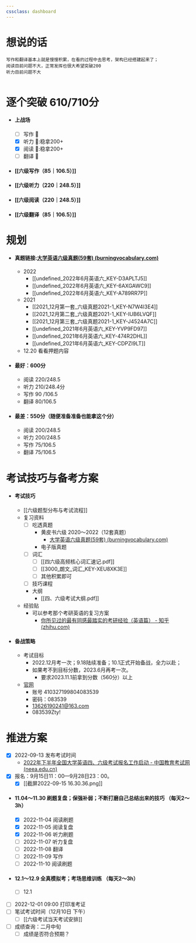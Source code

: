 ```yaml
---
cssclass: dashboard
---
```

# 想说的话

```
写作和翻译基本上就是慢慢积累，在看的过程中去思考，架构已经搭建起来了；
阅读目前问题不大，正常发挥也很大希望突破200
听力目前问题不大


```


# 逐个突破 610/710分
- #### 上战场
	- [ ] 写作 🏃
	- [x] 听力 🏃:稳拿200+
	- [x] 阅读 🏃:稳拿200+
	- [ ] 翻译 🏃
- #### [[六级写作（85｜106.5）]]
- #### [[六级听力（220｜248.5）]]
- #### [[六级阅读（220｜248.5）]]
- #### [[六级翻译（85｜106.5）]]

# 规划
- #### 真题链接:[大学英语六级真题(59套) (burningvocabulary.com)](https://zhenti.burningvocabulary.com/cet6)
	- 2022
		- [[undefined_2022年6月英语六_KEY-D3APLTJ5]]
		- [[undefined_2022年6月英语六_KEY-6AXGAWC9]]
		- [[undefined_2022年6月英语六_KEY-A789RR7P]]
	- 2021
		- [[2021_12月第一套_六级真题2021-1_KEY-N7W4I3E4]]
		- [[2021_12月第二套_六级真题2021-1_KEY-IUB6LVQF]]
		- [[2021_12月第三套_六级真题2021-1_KEY-J4524A7C]]
		- [[undefined_2021年6月英语六_KEY-YVP9FD97]]
		- [[undefined_2021年6月英语六_KEY-474R2DHL]]
		- [[undefined_2021年6月英语六_KEY-CDPZI9LT]]
	- 12.20 看看押题内容
- #### 最好：600分
	- 阅读 220/248.5
	- 听力 210/248.4分
	- 写作 90 /106.5
	- 翻译 80/106.5
- ####  最差：550分（随便准备准备也能拿这个分）
	- 阅读 200/248.5
	- 听力 200/248.5
	- 写作 75/106.5
	- 翻译 75/106.5
# 考试技巧与备考方案
- #### 考试技巧
	- [[六级题型分布与考试流程]]
	- 复习资料
		- [ ] 吃透真题
			- 黄皮书六级 2020～2022（12套真题）
				- [大学英语六级真题(59套) (burningvocabulary.com)](https://zhenti.burningvocabulary.com/cet6)
			- 电子版真题
		- [ ] 词汇
			- [ ] [[四六级高频核心词汇速记.pdf]]
			- [ ] [[3000_朗文_词汇_KEY-XEU8XK3E]]
			- [ ] 其他积累即可
		- [ ] 技巧课程
		-  大纲
			- [[四、六级考试大纲.pdf]]
	- 经验贴
		- 可以参考那个考研英语的复习方案
			- [你所见过的最有同感最踏实的考研经验（英语篇） - 知乎 (zhihu.com)](https://zhuanlan.zhihu.com/p/71562837)
- #### 备战策略
	- 考试目标
		- 2022.12月考一次；9.18陆续准备；10.1正式开始备战，全力以赴；
		- 如果考不到目标分数，2023.6月再考一次。 
			- 要求2023.11.1前拿到分数（560分）以上
	- [官网](https://cet.neea.edu.cn/html1/folder/1608/1178-1.htm)
		- 账号 410327199804083539
		- 密码：083539
		- 13626190241@163.com
		- 083539Zty!
# 推进方案
- [x] 2022-09-13 发布考试时间
	-  [2022年下半年全国大学英语四、六级考试报名工作启动 - 中国教育考试网 (neea.edu.cn)](https://cet.neea.edu.cn/html1/report/2209/180-1.htm)
- [x] 报名：9月15日11：00—9月28日23：00。
	- [x] [[截屏2022-09-15 16.30.36.png]]
- #### 11.04～11.30 刷题复盘；保强补弱；不断打磨自己总结出来的技巧 （每天2～3h）
	- [x] 2022-11-04 阅读刷题
	- [x] 2022-11-05 阅读复盘
	- [x] 2022-11-06 听力刷题
	- [ ] 2022-11-07 听力复盘
	- [ ] 2022-11-08 翻译
	- [ ] 2022-11-09 写作
	- [ ] 2022-11-10 阅读刷题
- #### 12.1～12.9  全真模拟考；考场思维训练 （每天2～3h）
	- [ ] 12.1
- [ ] 2022-12-01 09:00 打印准考证
- [ ] 笔试考试时间（12月10日 下午）
	- [ ] [[六级考试当天考试安排]]
- [ ] 成绩查询：二月中旬
	- [ ] 成绩是否符合预期？